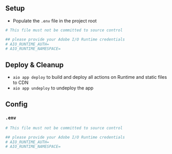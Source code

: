 
## Setup

- Populate the `.env` file in the project root
```bash
# This file must not be committed to source control

## please provide your Adobe I/O Runtime credentials
# AIO_RUNTIME_AUTH=
# AIO_RUNTIME_NAMESPACE=
```

## Deploy & Cleanup

- `aio app deploy` to build and deploy all actions on Runtime and static files to CDN
- `aio app undeploy` to undeploy the app

## Config

### `.env`

```bash
# This file must not be committed to source control

## please provide your Adobe I/O Runtime credentials
# AIO_RUNTIME_AUTH=
# AIO_RUNTIME_NAMESPACE=
```
